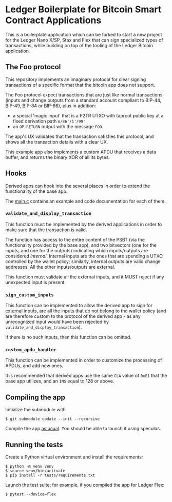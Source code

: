 # Ledger Boilerplate for Bitcoin Smart Contract Applications

This is a boilerplate application which can be forked to start a new project for the Ledger Nano X/SP, Stax and Flex that can sign specialized types of transactions, while building on top of the tooling of the Ledger Bitcoin application.

## The Foo protocol

This repository implements an imaginary protocol for clear signing transactions of a specific format that the bitcoin app does not support.

The Foo protocol expect transactions that are just like normal transactions (inputs and change outputs from a standard account compliant to BIP-44, BIP-49, BIP-84 or BIP-86), plus in addition:
- a special 'magic input' that is a P2TR UTXO with taproot public key at a fixed derivation path `m/86'/1'/99'`.
- an `OP_RETURN` output with the message `FOO`.

The app's UX validates that the transaction satisfies this protocol, and shows all the transaction details with a clear UX.

This example app also implements a custom APDU that receives a data buffer, and returns the binary XOR of all its bytes. 

## Hooks

Derived apps can hook into the several places in order to extend the functionality of the base app.

The [main.c](./src/main.c) contains an example and code documentation for each of them.

### <code>validate_and_display_transaction</code>

This function must be implemented by the derived applications in order to make sure that the transaction is valid.

The function has access to the entire content of the PSBT (via the functionality provided by the base app), and two bitvectors (one for the inputs, and one for the outputs) indicating which inputs/outputs are considered *internal*. Internal inputs are the ones that are spending a UTXO controlled by the wallet policy; similarly, internal outputs are valid change addresses. All the other inputs/outputs are external.

This function must validate all the external inputs, and it MUST reject if any unexpected input is present.

### <code>sign_custom_inputs</code>

This function can be implemented to allow the derived app to sign for external inputs, are all the inputs that do not belong to the wallet policy (and are therefore custom to the protocol of the derived app - as any unrecognized input would have been rejected by <code>validate_and_display_transaction</code>).

If there is no such inputs, then this function can be omitted.

### <code>custom_apdu_handler</code>

This function can be implemented in order to customize the processing of APDUs, and add new ones.

It is recommended that derived apps use the same `CLA` value of `0xE1` that the base app utilizes, and an `INS` equal to 128 or above.

## Compiling the app

Initialize the submodule with

```
$ git submodule update --init --recursive
```

Compile the app [as usual](https://github.com/LedgerHQ/app-boilerplate#quick-start-guide).
You should be able to launch it using speculos.

## Running the tests

Create a Python virtual environment and install the requirements:

```
$ python -m venv venv
$ source venv/bin/activate
$ pip install -r tests/requirements.txt
```

Launch the test suite; for example, if you compiled the app for Ledger Flex:

```
$ pytest --device=flex
```
